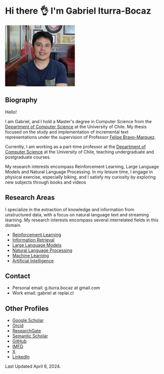 # Hi there 👌 I'm Gabriel Iturra-Bocaz

<img src="img/me3.jpg" alt="alt text" width="45%" height="45%"> 

## Biography


Hello!

I am Gabriel, and I hold a Master's degree in Computer Science from the [Department of Computer Science](https://www.dcc.uchile.cl/) at the University of Chile. My thesis focused on the study and implementation of incremental text representations under the supervision of Professor [Felipe Bravo-Marquez](https://felipebravom.com).

Currently, I am working as a part-time professor at the [Department of Computer Science](https://www.dcc.uchile.cl/) at the University of Chile, teaching undergraduate and postgraduate courses.

My research interests encompass Reinforcement Learning, Large Language Models and Natural Language Processing. In my leisure time, I engage in physical exercise, especially biking, and I satisfy my curiosity by exploring new subjects through books and videos



## Research Areas

I specialize in the extraction of knowledge and information from unstructured data, with a focus on natural language text and streaming learning. My research interests encompass several interrelated fields in this domain.

* [Reinforcement Learning](https://en.wikipedia.org/wiki/Reinforcement_learning)
* [Information Retrieval](https://en.wikipedia.org/wiki/Information_retrieval)
* [Large Language Models](https://en.wikipedia.org/wiki/Large_language_model)
* [Natural Language Processing](https://en.wikipedia.org/wiki/Natural_language_processing)
* [Machine Learning](https://en.wikipedia.org/wiki/Machine_learning)
* [Artificial Intelligence](https://en.wikipedia.org/wiki/Artificial_intelligence)

## Contact

* Personal email: g.iturra.bocaz at gmail.com
* Work email: gabriel at replai.cl


## Other Profiles

* [Google Scholar](https://scholar.google.com/citations?user=emd1wQkAAAAJ&hl=es)
* [Orcid](https://orcid.org/my-orcid?orcid=0009-0001-9635-0683)
* [ResearchGate](https://www.researchgate.net/profile/Gabriel-Iturra-Bocaz)
* [Semantic Scholar](https://www.semanticscholar.org/author/Gabriel-Iturrra/32830698)
* [GitHub](https://github.com/giturra)
* [IMFD](https://imfd.cl/investigador/gabriel-iturra/)
* [X](https://x.com/g_iturrab)
* [LinkedIn](https://www.linkedin.com/in/giturra/)

Last Updated April 6, 2024.
